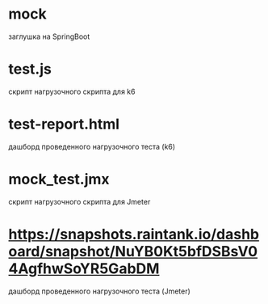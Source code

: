 # mock  
заглушка на SpringBoot

# test.js  
скрипт нагрузочного скрипта для k6

# test-report.html  
дашборд проведенного нагрузочного теста (k6)

# mock_test.jmx  
скрипт нагрузочного скрипта для Jmeter

# https://snapshots.raintank.io/dashboard/snapshot/NuYB0Kt5bfDSBsV04AgfhwSoYR5GabDM  
дашборд проведенного нагрузочного теста (Jmeter)  
